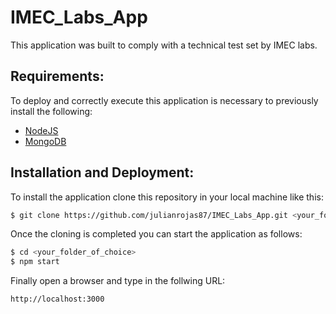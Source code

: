 # IMEC_Labs_App
This application was built to comply with a technical test set by IMEC labs.

## Requirements:
To deploy and correctly execute this application is necessary to previously install the following:
  - [NodeJS](http://tecadmin.net/install-latest-nodejs-npm-on-ubuntu/)
  - [MongoDB](http://www.tutorialspoint.com/articles/how-to-install-mongodb-on-ubuntu-16-04)

## Installation and Deployment:
To install the application clone this repository in your local machine like this:
```bash
$ git clone https://github.com/julianrojas87/IMEC_Labs_App.git <your_folder_of_choice>
```
Once the cloning is completed you can start the application as follows:
```bash
$ cd <your_folder_of_choice>
$ npm start
```
Finally open a browser and type in the follwing URL:
```bash
http://localhost:3000
```

